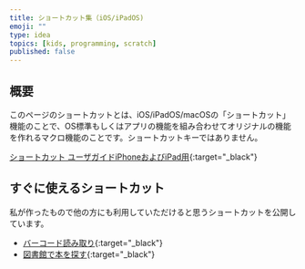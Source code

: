 ```yaml
---
title: ショートカット集（iOS/iPadOS)
emoji: ""
type: idea
topics: [kids, programming, scratch]
published: false
---
```

## 概要
このページのショートカットとは、iOS/iPadOS/macOSの「ショートカット」機能のことで、OS標準もしくはアプリの機能を組み合わせてオリジナルの機能を作れるマクロ機能のことです。ショートカットキーではありません。

[ショートカット ユーザガイドiPhoneおよびiPad用](https://support.apple.com/ja-jp/guide/shortcuts/welcome/ios){:target="_black"}

## すぐに使えるショートカット
私が作ったもので他の方にも利用していただけると思うショートカットを公開しています。

- [バーコード読み取り](https://www.icloud.com/shortcuts/c9e8a3bf295345c09c5b5e7f25731288){:target="_black"}
- [図書館で本を探す](https://www.icloud.com/shortcuts/2748b09c73ac403a8a1c54c3984e879f){:target="_black"}
